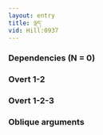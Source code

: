 ```yaml
---
layout: entry
title: ལྡད་
vid: Hill:0937
---
```

### Dependencies (N = 0)


### Overt 1-2


### Overt 1-2-3


### Oblique arguments
